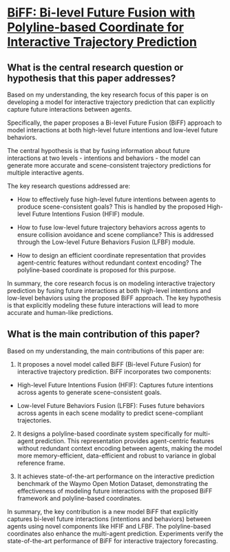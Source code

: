 # [BiFF: Bi-level Future Fusion with Polyline-based Coordinate for   Interactive Trajectory Prediction](https://arxiv.org/abs/2306.14161)

## What is the central research question or hypothesis that this paper addresses?

 Based on my understanding, the key research focus of this paper is on developing a model for interactive trajectory prediction that can explicitly capture future interactions between agents. 

Specifically, the paper proposes a Bi-level Future Fusion (BiFF) approach to model interactions at both high-level future intentions and low-level future behaviors. 

The central hypothesis is that by fusing information about future interactions at two levels - intentions and behaviors - the model can generate more accurate and scene-consistent trajectory predictions for multiple interactive agents.

The key research questions addressed are:

- How to effectively fuse high-level future intentions between agents to produce scene-consistent goals? This is handled by the proposed High-level Future Intentions Fusion (HFIF) module.

- How to fuse low-level future trajectory behaviors across agents to ensure collision avoidance and scene compliance? This is addressed through the Low-level Future Behaviors Fusion (LFBF) module.

- How to design an efficient coordinate representation that provides agent-centric features without redundant context encoding? The polyline-based coordinate is proposed for this purpose.

In summary, the core research focus is on modeling interactive trajectory prediction by fusing future interactions at both high-level intentions and low-level behaviors using the proposed BiFF approach. The key hypothesis is that explicitly modeling these future interactions will lead to more accurate and human-like predictions.


## What is the main contribution of this paper?

 Based on my understanding, the main contributions of this paper are:

1. It proposes a novel model called BiFF (Bi-level Future Fusion) for interactive trajectory prediction. BiFF incorporates two components: 

- High-level Future Intentions Fusion (HFIF): Captures future intentions across agents to generate scene-consistent goals.

- Low-level Future Behaviors Fusion (LFBF): Fuses future behaviors across agents in each scene modality to predict scene-compliant trajectories.

2. It designs a polyline-based coordinate system specifically for multi-agent prediction. This representation provides agent-centric features without redundant context encoding between agents, making the model more memory-efficient, data-efficient and robust to variance in global reference frame.

3. It achieves state-of-the-art performance on the interactive prediction benchmark of the Waymo Open Motion Dataset, demonstrating the effectiveness of modeling future interactions with the proposed BiFF framework and polyline-based coordinates.

In summary, the key contribution is a new model BiFF that explicitly captures bi-level future interactions (intentions and behaviors) between agents using novel components like HFIF and LFBF. The polyline-based coordinates also enhance the multi-agent prediction. Experiments verify the state-of-the-art performance of BiFF for interactive trajectory forecasting.

